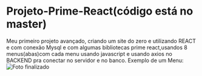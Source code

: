 # Projeto-Prime-React(código está no master)


 Meu primeiro projeto avançado, criando um site do zero e  utilizando REACT e com conexão Mysql e com algumas bibliotecas prime react,usandos 8 menus(abas)com cada menu usando javascript e usando axios no BACKEND pra conectar no servidor e no banco.
Exemplo de um Menu:
![Foto finalizado](https://github.com/FelipeXavier99/Projeto-Prime-React/assets/127893679/cae6a5c9-7805-4964-ba56-c8f6ef058605)
